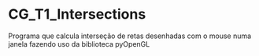 # CG_T1_Intersections
Programa que calcula interseção de retas desenhadas com o mouse numa janela fazendo uso da biblioteca pyOpenGL

